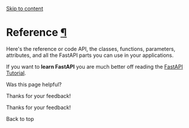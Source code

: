 [Skip to content](https://fastapi.tiangolo.com/reference/#reference)

# Reference [¶](https://fastapi.tiangolo.com/reference/\#reference "Permanent link")

Here's the reference or code API, the classes, functions, parameters, attributes, and
all the FastAPI parts you can use in your applications.

If you want to **learn FastAPI** you are much better off reading the
[FastAPI Tutorial](https://fastapi.tiangolo.com/tutorial/).

Was this page helpful?






Thanks for your feedback!






Thanks for your feedback!


Back to top